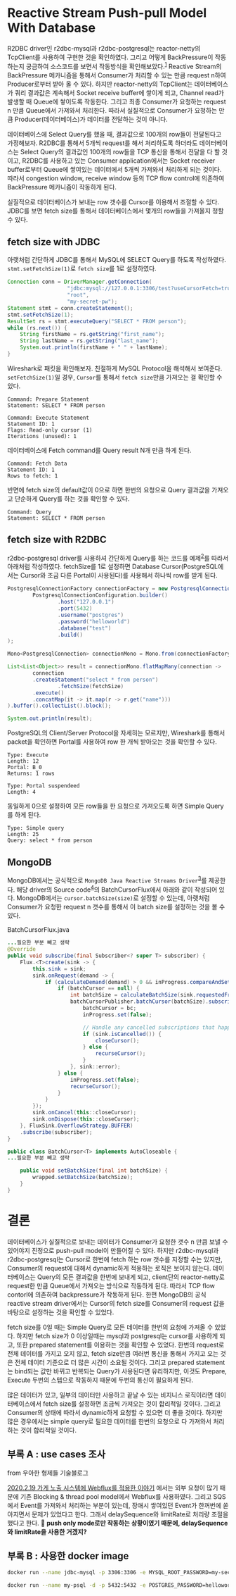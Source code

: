 # Reactive Stream Push-pull Model With Database

R2DBC driver인 r2dbc-mysql과 r2dbc-postgresql는 reactor-netty의 TcpClient를 사용하여 구현한 것을 확인하였다. 그리고 어떻게 BackPressure이 작동하는지 궁금하여 소스코드를 보면서 작동방식을 확인해보았다.<sup>[1][1]</sup> Reactive Stream의 BackPressure 메카니즘을 통해서 Consumer가 처리할 수 있는 만큼 request n하여 Producer로부터 받아 올 수 있다. 하지만 reactor-netty의 TcpClient는 데이터베이스가 쿼리 결과값은 계속해서 Socket receive buffer에 쌓이게 되고, Channel read가 발생할 때 Queue에 쌓이도록 작동한다. 그리고 최종 Consumer가 요청하는 request n 만큼 Queue에서 가져와서 처리한다. 따라서 실질적으로 Consumer가 요청하는 만큼 Producer(데이터베이스)가 데이터를 전달하는 것이 아니다.

데이터베이스에 Select Query를 했을 때, 결과값으로 100개의 row들이 전달된다고 가정해보자. R2DBC를 통해서 5개씩 request를 해서 처리하도록 하더라도 데이터베이스는 Select Query의 결과값인 100개의 row들을 TCP 통신을 통해서 전달을 다 할 것이고, R2DBC를 사용하고 있는 Consumer application에서는 Socket receiver buffer로부터 Queue에 쌓여있는 데이터에서 5개씩 가져와서 처리하게 되는 것이다. 따라서 congestion window, receive window 등의 TCP flow control에 의존하여 BackPressure 메카니즘이 작동하게 된다.

실질적으로 데이터베이스가 보내는 row 갯수를 Cursor를 이용해서 조절할 수 있다. JDBC를 보면 fetch size를 통해서 데이터베이스에서 몇개의 row들을 가져올지 정할 수 있다.

## fetch size with JDBC

아랫처럼 간단하게 JDBC를 통해서 MySQL에 SELECT Query를 하도록 작성하였다. `stmt.setFetchSize(1)`로 `fetch size`를 1로 설정하였다.

```java
Connection conn = DriverManager.getConnection(
                   "jdbc:mysql://127.0.0.1:3306/test?useCursorFetch=true",
                   "root",
                   "my-secret-pw");
Statement stmt = conn.createStatement();
stmt.setFetchSize(1);
ResultSet rs = stmt.executeQuery("SELECT * FROM person");
while (rs.next()) {
    String firstName = rs.getString("first_name");
    String lastName = rs.getString("last_name");
    System.out.println(firstName + " " + lastName);
}
```

Wireshark로 패킷을 확인해보자. 친절하게 MySQL Protocol을 해석해서 보여준다. `setFetchSize(1)`일 경우, `Cursor`를 통해서 `fetch size`만큼 가져오는 걸 확인할 수 있다.

```
Command: Prepare Statement
Statement: SELECT * FROM person
```

```
Command: Execute Statement
Statement ID: 1
Flags: Read-only cursor (1)
Iterations (unused): 1
```

데이터베이스에 Fetch command를 Query result N개 만큼 하게 된다.
```
Command: Fetch Data
Statement ID: 1
Rows to fetch: 1
```

반면에 fetch size의 default값이 0으로 하면 한번의 요청으로 Query 결과값을 가져오고 단순하게 Query를 하는 것을 확인할 수 있다.

```
Command: Query
Statement: SELECT * FROM person
```

## fetch size with R2DBC

r2dbc-postgresql driver를 사용하셔 간단하게 Query를 하는 코드를 예제<sup>[2][2]</sup>를 따라서 아래처럼 작성하였다. fetchSize를 1로 설정하면 Database Cursor(PostgreSQL에서는 Cursor와 조금 다른 Portal이 사용된다)를 사용해서 하나씩 row를 받게 된다.

```java
PostgresqlConnectionFactory connectionFactory = new PostgresqlConnectionFactory(
        PostgresqlConnectionConfiguration.builder()
                .host("127.0.0.1")
                .port(5432)
                .username("postgres")
                .password("helloworld")
                .database("test")
                .build()
);

Mono<PostgresqlConnection> connectionMono = Mono.from(connectionFactory.create());

List<List<Object>> result = connectionMono.flatMapMany(connection ->
        connection
        .createStatement("select * from person")
                .fetchSize(fetchSize)
        .execute()
        .concatMap(it -> it.map(r -> r.get("name")))
).buffer().collectList().block();

System.out.println(result);
```

PostgreSQL의 Client/Server Protocol을 자세히는 모르지만, Wireshark를 통해서 packet을 확인하면 Portal를 사용하여 row 한 개씩 받아오는 것을 확인할 수 있다.

```
Type: Execute
Length: 12
Portal: B_0
Returns: 1 rows
```

```
Type: Portal suspendeed
Length: 4
```

동일하게 0으로 설정하여 모든 row들을 한 요청으로 가져오도록 하면 Simple Query를 하게 된다.

```
Type: Simple query
Length: 25
Query: select * from person
```

## MongoDB

MongoDB에서는 공식적으로 `MongoDB Java Reactive Streams Driver`<sup>[3][3]</sup>를 제공한다. 해당 driver의 Source code<sup>[4][4]</sup>의 BatchCursorFlux에서 아래와 같이 작성되어 있다. MongoDB에서는 `cursor.batchSize(size)`로 설정할 수 있는데, 아랫처럼 Consumer가 요청한 request n 갯수를 통해서 이 batch size를 설정하는 것을 볼 수 있다.

BatchCursorFlux.java
```java
...필요한 부분 빼고 생략
@Override
public void subscribe(final Subscriber<? super T> subscriber) {
    Flux.<T>create(sink -> {
        this.sink = sink;
        sink.onRequest(demand -> {
            if (calculateDemand(demand) > 0 && inProgress.compareAndSet(false, true)) {
                if (batchCursor == null) {
                    int batchSize = calculateBatchSize(sink.requestedFromDownstream());
                    batchCursorPublisher.batchCursor(batchSize).subscribe(bc -> {
                        batchCursor = bc;
                        inProgress.set(false);

                        // Handle any cancelled subscriptions that happen during the time it takes to get the batchCursor
                        if (sink.isCancelled()) {
                            closeCursor();
                        } else {
                            recurseCursor();
                        }
                    }, sink::error);
                } else {
                    inProgress.set(false);
                    recurseCursor();
                }
            }
        });
        sink.onCancel(this::closeCursor);
        sink.onDispose(this::closeCursor);
    }, FluxSink.OverflowStrategy.BUFFER)
    .subscribe(subscriber);
}
```

```java
public class BatchCursor<T> implements AutoCloseable {
...필요한 부분 빼고 생략

    public void setBatchSize(final int batchSize) {
        wrapped.setBatchSize(batchSize);
    }
}
```

# 결론

데이터베이스가 실질적으로 보내는 데이터가 Consumer가 요청한 갯수 n 만큼 보낼 수 있어야지 진정으로 push-pull model이 만들어질 수 있다. 하지만 r2dbc-mysql과 r2dbc-postgresql는 Cursor로 한번에 fetch 하는 row 갯수를 지정할 수는 있지만, Consumer의 request에 대해서 dynamic하게 적용하는 로직은 보이지 않는다. 데이터베이스는 Query의 모든 결과값을 한번에 보내게 되고, client단의 reactor-netty로 request한 만큼 Queue에서 가져오는 방식으로 작동하게 된다. 따라서 TCP flow contorl에 의존하여 backpressure가 작동하게 된다. 한편 MongoDB의 공식 reactive stream driver에서는 Cursor의 fetch size를 Consumer의 request 값을 바탕으로 설정하는 것을 확인할 수 있었다.

fetch size를 0일 때는 Simple Query로 모든 데이터를 한번의 요청에 가져올 수 있었다. 하지만 fetch size가 0 이상일때는 mysql과 postgresql는 cursor를 사용하게 되고, 또한 prepared statement를 이용하는 것을 확인할 수 있었다. 한번의 request로 전체 데이터를 가지고 오지 않고, fetch size만큼 여러번 통신을 통해서 가지고 오는 것은 전체 데이터 기준으로 더 많은 시간이 소요될 것이다. 그리고 prepared statement는 bind되는 값만 바뀌고 반복되는 Query가 사용된다면 유리하지만, 이것도 Prepare, Execute 두번의 스텝으로 작동하지 때문에 두번의 통신이 필요하게 된다.

많은 데이터가 있고, 일부의 데이터만 사용하고 끝날 수 있는 비지니스 로직이라면 데이터베이스에서 fetch size를 설정하면 조금씩 가져오는 것이 합리적일 것이다. 그리고 Consumer의 상태에 따라서 dynamic하게 요청할 수 있으면 더 좋을 것이다. 하지만 많은 경우에서는 simple query로 필요한 데이터를 한번의 요청으로 다 가져와서 처리하는 것이 합리적일 것이다.

## 부록 A : use cases 조사

from 우아한 형제들 기술블로그

[2020.2.19 가게 노출 시스템에 Webflux를 적용한 이야기](https://techblog.woowahan.com/2667/) 에서는 외부 요청이 많기 때문에 기존 Blocking & thread pool model에서 Webflux를 사용하였다. 그리고 SQS에서 Event를 가져와서 처리하는 부분이 있는데, 장애시 쌓여있던 Event가 한꺼번에 쏟아지면서 문제가 있었다고 한다. 그래서 delaySequence와 limitRate로 처리량 조절을 했다고 한다. 🤔 **push only mode로만 작동하는 상황이였기 때문에, delaySequence와 limitRate을 사용한 거겠지?**

## 부록 B : 사용한 docker image

```bash
docker run --name jdbc-mysql -p 3306:3306 -e MYSQL_ROOT_PASSWORD=my-secret-pw -d mysql:5.6
```

```bash
docker run --name my-psql -d -p 5432:5432 -e POSTGRES_PASSWORD=helloworld postgres
```

[1]: https://github.com/jayground8/spring/tree/main/reactor-netty-core

[2]: https://github.com/pgjdbc/r2dbc-postgresql

[3]: https://www.mongodb.com/docs/drivers/reactive-streams/

[4]: https://github.com/mongodb/mongo-java-driver/blob/master/driver-reactive-streams/src/main/com/mongodb/reactivestreams/client/internal/BatchCursorFlux.java